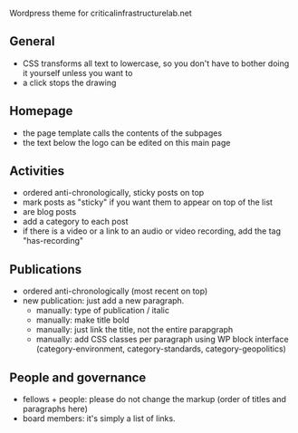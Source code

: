 Wordpress theme for criticalinfrastructurelab.net

## General

- CSS transforms all text to lowercase, so you don't have to bother doing it yourself unless you want to
- a click stops the drawing

## Homepage

- the page template calls the contents of the subpages
- the text below the logo can be edited on this main page

## Activities

- ordered anti-chronologically, sticky posts on top
- mark posts as "sticky" if you want them to appear on top of the list
- are blog posts
- add a category to each post
- if there is a video or a link to an audio or video recording, add the tag "has-recording"

## Publications

- ordered anti-chronologically (most recent on top)
- new publication: just add a new paragraph.
  - manually: type of publication / italic
  - manually: make title bold
  - manually: just link the title, not the entire parapgraph
  - manually: add CSS classes per paragraph using WP block interface (category-environment, category-standards, category-geopolitics)

## People and governance

- fellows + people: please do not change the markup (order of titles and paragraphs here)
- board members: it's simply a list of links.
